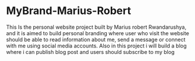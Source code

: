 # MyBrand-Marius-Robert
This Is the personal website project built by Marius robert Rwandarushya, and it is aimed to build personal branding where user who visit the website should be able to read information about me, send a message or connect with me using social media accounts.
Also in this project i will build a blog where i can publish blog post and users should subscribe to my blog 
